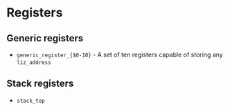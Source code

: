 # Registers

## Generic registers

*   `generic_register_{$0-10}` - A set of ten registers capable of storing any `liz_address`

## Stack registers

*   `stack_top`
